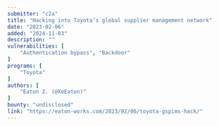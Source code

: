 ```yaml
---
submitter: "c2a"
title: "Hacking into Toyota’s global supplier management network"
date: "2023-02-06"
added: "2024-11-03"
description: ""
vulnerabilities: [
    "Authentication bypass", "Backdoor"
]
programs: [
    "Toyota"
]
authors: [
    "Eaton Z. (@XeEaton)"
]
bounty: "undisclosed"
link: "https://eaton-works.com/2023/02/06/toyota-gspims-hack/"
---
```




